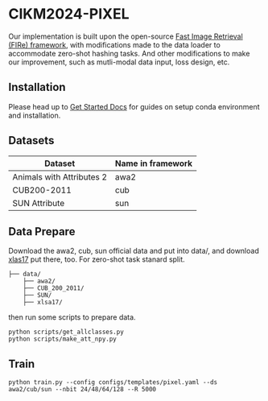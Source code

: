 
# CIKM2024-PIXEL

Our implementation is built upon the open-source [Fast Image Retrieval (FIRe) framework](https://github.com/CISiPLab/cisip-FIRe), with modifications made to the data loader to accommodate zero-shot hashing tasks. And other modifications to make our improvement, such as mutli-modal data input, loss design, etc.







## Installation
Please head up to [Get Started Docs](https://fast-image-retrieval.readthedocs.io/en/latest/get_started.html) for guides on setup conda environment and installation.

## Datasets
|Dataset|Name in framework|
|---|---|
|Animals with Attributes 2 |awa2|
|CUB200-2011|cub|
|SUN Attribute|sun|

## Data Prepare
Download the awa2, cub, sun official data and put into data/, and download [xlas17](http://datasets.d2.mpi-inf.mpg.de/xian/xlsa17.zip) put there, too. For zero-shot task stanard split.

```plaintext
├── data/
    ├── awa2/
    ├── CUB_200_2011/
    ├── SUN/
    ├── xlsa17/
```
then run some scripts to prepare data.

```
python scripts/get_allclasses.py
python scripts/make_att_npy.py
```

## Train

```
python train.py --config configs/templates/pixel.yaml --ds awa2/cub/sun --nbit 24/48/64/128 --R 5000
```



